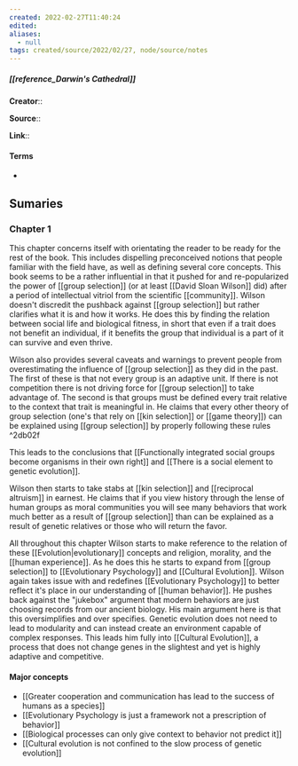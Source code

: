 ```yaml
---
created: 2022-02-27T11:40:24 
edited: 
aliases:
  - null
tags: created/source/2022/02/27, node/source/notes
---
```


##### [[reference_Darwin's Cathedral]]
**Creator**:: 
 
**Source**:: 

**Link**:: 

#### Terms
- 

## Sumaries
### Chapter 1

This chapter concerns itself with orientating the reader to be ready for the rest of the book. This includes dispelling preconceived notions that people familiar with the field have, as well as defining several core concepts.
This book seems to be a rather influential in that it pushed for and re-popularized the power of [[group selection]] (or at least [[David Sloan Wilson]] did) after a period of intellectual vitriol from the scientific [[community]]. 
Wilson doesn't discredit the pushback against [[group selection]] but rather clarifies what it is and how it works.
He does this by finding the relation between social life and biological fitness, in short that even if a trait does not benefit an individual, if it benefits the group that individual is a part of it can survive and even thrive. 

Wilson also provides several caveats and warnings to prevent people from overestimating the influence of [[group selection]] as they did in the past. The first of these is that not every group is an adaptive unit. If there is not competition there is not driving force for [[group selection]] to take advantage of. 
The second is that groups must be defined every trait relative to the context that trait is meaningful in. He claims that every other theory of group selection (one's that rely on [[kin selection]] or [[game theory]]) can be explained using [[group selection]] by properly following these rules ^2db02f

This leads to the conclusions that
[[Functionally integrated social groups become organisms in their own right]] and
[[There is a social element to genetic evolution]].

Wilson then starts to take stabs at [[kin selection]] and [[reciprocal altruism]] in earnest. He claims that if you view history through the lense of human groups as moral communities you will see many behaviors that work much better as a result of [[group selection]] than can be explained as a result of genetic relatives or those who will return the favor.

All throughout this chapter Wilson starts to make reference to the relation of these [[Evolution|evolutionary]] concepts and religion, morality, and the [[human experience]]. 
As he does this he starts to expand from [[group selection]] to [[Evolutionary Psychology]] and [[Cultural Evolution]].
Wilson again takes issue with and redefines [[Evolutionary Psychology]] to better reflect it's place in our understanding of [[human behavior]]. He pushes back against the "jukebox" argument that modern behaviors are just choosing records from our ancient biology. His main argument here is that this oversimplifies and over specifies. Genetic evolution does not need to lead to modularity and can instead create an environment capable of complex responses.
This leads him fully into [[Cultural Evolution]], a process that does not change genes in the slightest and yet is highly adaptive and competitive.
#### Major concepts
- [[Greater cooperation and communication has lead to the success of humans as a species]]
- [[Evolutionary Psychology is just a framework not a prescription of behavior]]
- [[Biological processes can only give context to behavior not predict it]]
- [[Cultural evolution is not confined to the slow process of genetic evolution]]
